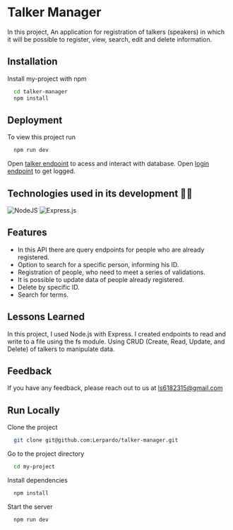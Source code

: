 
# Talker Manager

In this project, An application for registration of talkers (speakers) in which it will be possible to register, view, search, edit and delete information.

## Installation

Install my-project with npm

```bash
  cd talker-manager
  npm install
```
    
## Deployment

To view this project run

```bash
  npm run dev
```
Open [talker endpoint](http://localhost:3000/talker) to acess and interact with database.
Open [login endpoint](http://localhost:3000/login) to get logged.



## Technologies used in its development 🧑‍💻

![NodeJS](https://img.shields.io/badge/node.js-6DA55F?style=for-the-badge&logo=node.js&logoColor=white)
![Express.js](https://img.shields.io/badge/express.js-%23404d59.svg?style=for-the-badge&logo=express&logoColor=%2361DAFB)
## Features

- In this API there are query endpoints for people who are already registered.
- Option to search for a specific person, informing his ID.
- Registration of people, who need to meet a series of validations.
- It is possible to update data of people already registered.
- Delete by specific ID.
- Search for terms.


## Lessons Learned

In this project, I used Node.js with Express. I created endpoints to read and write to a file using the fs module.
Using CRUD (Create, Read, Update, and Delete) of talkers to manipulate data.

## Feedback

If you have any feedback, please reach out to us at ls6182315@gmail.com


## Run Locally

Clone the project

```bash
  git clone git@github.com:Lerpardo/talker-manager.git
```

Go to the project directory

```bash
  cd my-project
```

Install dependencies

```bash
  npm install
```

Start the server

```bash
  npm run dev
```


